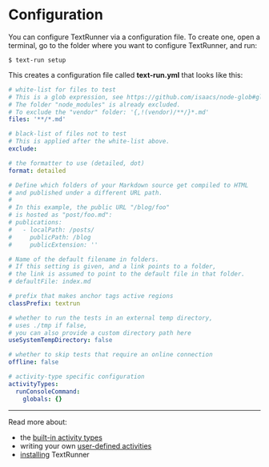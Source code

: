 # Configuration

You can configure TextRunner via a configuration file.
To create one, open a terminal,
go to the folder where you want to configure TextRunner, and run:

<a textrun="run-console-command">

```
$ text-run setup
````
</a>

This creates a configuration file called
<a textrun="verify-workspace-file-content">
__text-run.yml__ that looks like this:

```yml
# white-list for files to test
# This is a glob expression, see https://github.com/isaacs/node-glob#glob-primer
# The folder "node_modules" is already excluded.
# To exclude the "vendor" folder: '{,!(vendor)/**/}*.md'
files: '**/*.md'

# black-list of files not to test
# This is applied after the white-list above.
exclude:

# the formatter to use (detailed, dot)
format: detailed

# Define which folders of your Markdown source get compiled to HTML
# and published under a different URL path.
#
# In this example, the public URL "/blog/foo"
# is hosted as "post/foo.md":
# publications:
#   - localPath: /posts/
#     publicPath: /blog
#     publicExtension: ''

# Name of the default filename in folders.
# If this setting is given, and a link points to a folder,
# the link is assumed to point to the default file in that folder.
# defaultFile: index.md

# prefix that makes anchor tags active regions
classPrefix: textrun

# whether to run the tests in an external temp directory,
# uses ./tmp if false,
# you can also provide a custom directory path here
useSystemTempDirectory: false

# whether to skip tests that require an online connection
offline: false

# activity-type specific configuration
activityTypes:
  runConsoleCommand:
    globals: {}
````

</a>

<hr>

Read more about:
- the [built-in activity types](built-in-activity-types)
- writing your own [user-defined activities](user-defined-activities.md)
- [installing](installation.md) TextRunner
